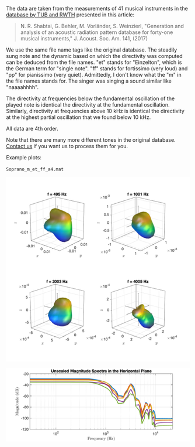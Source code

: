 The data are taken from the measurements of 41 musical instruments in the [database by TUB and RWTH](http://dx.doi.org/10.14279/depositonce-5861.2) presented in this article:

> N. R. Shabtai, G. Behler, M. Vorländer, S. Weinzierl, "Generation and analysis of an acoustic radiation pattern database for forty-one musical instruments," J. Acoust. Soc. Am. 141, (2017)

We use the same file name tags like the original database. The steadily sung note and the dynamic based on which the directivity was computed can be deduced from the file names. "et" stands for "Einzelton", which is the German term for "single note". "ff" stands for fortissimo (very loud) and "pp" for pianissimo (very quiet). Admittedly, I don't know what the "m" in the file names stands for. The singer was singing a sound similar like "naaaahhhh".

The directivity at frequencies below the fundamental oscillation of the played note is identical the directivity at the fundamental oscillation. Similarly, directivity at frequencies above 10 kHz is identical the directivity at the highest partial oscillation that we found below 10 kHz.

All data are 4th order.

Note that there are many more different tones in the original database. [Contact us](http://www.ta.chalmers.se/people/jens-ahrens/) if you want us to process them for you.


Example plots:

`Soprano_m_et_ff_a4.mat`

![Soprano_m_et_ff_a4](Soprano_m_et_ff_a4.png "Soprano_m_et_ff_a4")

![Soprano_m_et_ff_a4_spec](Soprano_m_et_ff_a4_spec.png "Soprano_m_et_ff_a4_spec")


